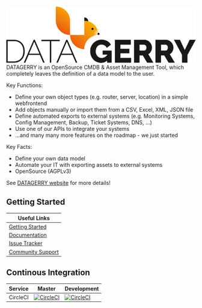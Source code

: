 ![Image](app/src/assets/img/datagerry_logo.svg)
DATAGERRY is an OpenSource CMDB & Asset Management Tool, which completely leaves the definition of a data model to the user.

Key Functions:
* Define your own object types (e.g. router, server, location) in a simple webfrontend
* Add objects manually or import them from a CSV, Excel, XML, JSON file
* Define automated exports to external systems (e.g. Monitoring Systems, Config Management, Backup, Ticket Systems, DNS, ...)
* Use one of our APIs to integrate your systems
* ...and many many more features on the roadmap - we just started

Key Facts:
* Define your own data model
* Automate your IT with exporting assets to external systems
* OpenSource (AGPLv3)

See [DATAGERRY website](https://www.datagerry.com) for more details!


## Getting Started
|Useful Links |
|-----|
|[Getting Started](https://www.datagerry.com) |
|[Documentation](https://docs.datagerry.com)|
|[Issue Tracker](https://issues.datagerry.com)|
|[Community Support](https://community.datagerry.com)|


## Continous Integration
| Service        | Master           | Development  |
| -------------- |----------------- | ------------ |
| CircleCI       | [![CircleCI](https://circleci.com/gh/NETHINKS/DATAGERRY/tree/master.svg?style=svg&circle-token=54ae0cae511e32e7bf1eb4b63f30ae60fb8da7ec)](https://circleci.com/gh/NETHINKS/DATAGERRY/tree/master) | [![CircleCI](https://circleci.com/gh/NETHINKS/DATAGERRY/tree/development.svg?style=svg&circle-token=54ae0cae511e32e7bf1eb4b63f30ae60fb8da7ec)](https://circleci.com/gh/NETHINKS/DATAGERRY/tree/development) |
